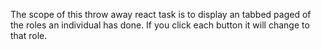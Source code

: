 The scope of this throw away react task is to display an tabbed paged of the roles an individual has done.
If you click each button it will change to that role.